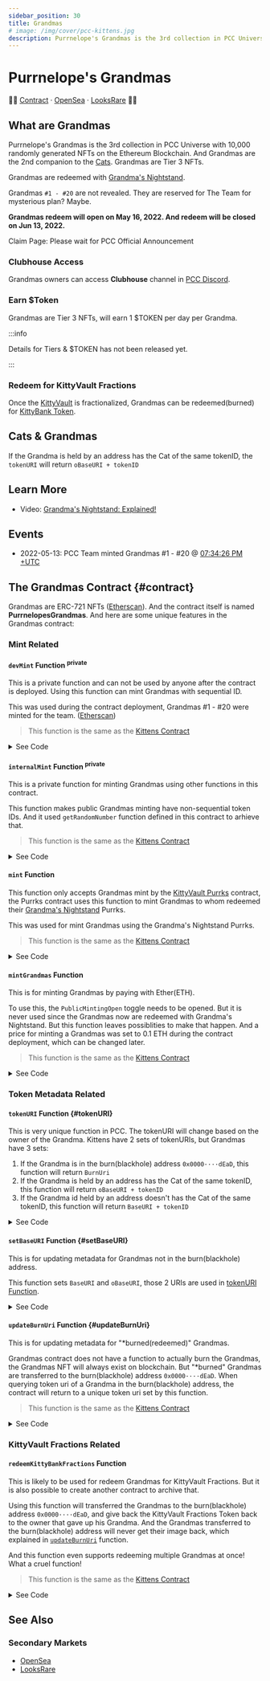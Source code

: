 ```yaml
---
sidebar_position: 30
title: Grandmas
# image: /img/cover/pcc-kittens.jpg
description: Purrnelope's Grandmas is the 3rd collection in PCC Universe with 10,000 randomly generated NFTs that exist on the Ethereum Blockchain. And Grandmas are the 2nd companion to the Cats. Grandmas are Tier 3 NFTs.
---
```


# Purrnelope's Grandmas

👵🏻
[Contract](https://etherscan.io/address/0x9e5bF3026A4F77971057cad44C0B6e02EFA9a7cD) ·
[OpenSea](https://opensea.io/collection/purrnelopes-grandmas) ·
[LooksRare](https://looksrare.org/collections/0x9e5bF3026A4F77971057cad44C0B6e02EFA9a7cD)
👵🏻

## What are Grandmas

Purrnelope's Grandmas is the 3rd collection in PCC Universe with 10,000 randomly generated NFTs on the Ethereum Blockchain. And Grandmas are the 2nd companion to the [Cats](../cats/index.md). Grandmas are Tier 3 NFTs.

Grandmas are redeemed with [Grandma's Nightstand](../kittyvault-purrks/8-grandma-s-nightstand.md).

Grandmas `#1 - #20` are not revealed. They are reserved for The Team for mysterious plan? Maybe.

**Grandmas redeem will open on May 16, 2022. And redeem will be closed on Jun 13, 2022.**

Claim Page: Please wait for PCC Official Announcement

<!-- Claim Page: [purrnelopescountryclub.com/claim/grandma](https://www.purrnelopescountryclub.com/claim/grandma) -->

### Clubhouse Access

Grandmas owners can access **Clubhouse** channel in [PCC Discord](http://discord.gg/purrnelopescountryclub).

### Earn $Token

Grandmas are Tier 3 NFTs, will earn 1 $TOKEN per day per Grandma.

:::info

Details for Tiers & $TOKEN has not been released yet.

:::

### Redeem for KittyVault Fractions

Once the [KittyVault](../../kittyvault/index.md) is fractionalized, Grandmas can be redeemed(burned) for [KittyBank Token](../../kittyvault/index.md#kittybank-token-token).

## Cats & Grandmas

If the Grandma is held by an address has the Cat of the same tokenID, the `tokenURI` will return `oBaseURI + tokenID`

## Learn More

- Video: [Grandma's Nightstand: Explained!](/posts/explained/202205-nightstand)

## Events

- 2022-05-13: PCC Team minted Grandmas #1 - #20 @ [07:34:26 PM +UTC](https://etherscan.io/tx/0xcffd4c0be97732136798b54a9cb1830490c9625f8c2c8c36afecfd1041590d75)

## The Grandmas Contract {#contract}

Grandmas are ERC-721 NFTs ([Etherscan](https://etherscan.io/address/0x9e5bF3026A4F77971057cad44C0B6e02EFA9a7cD)). And the contract itself is named **PurrnelopesGrandmas**. And here are some unique features in the Grandmas contract:

### Mint Related

#### `devMint` Function <sup>private</sup>

This is a private function and can not be used by anyone after the contract is deployed. Using this function can mint Grandmas with sequential ID.

This was used during the contract deployment, Grandmas #1 - #20 were minted for the team. ([Etherscan](https://etherscan.io/tx/0xcffd4c0be97732136798b54a9cb1830490c9625f8c2c8c36afecfd1041590d75))

> This function is the same as the [Kittens Contract](../kittens/index.md#contract)

<details><summary>See Code</summary>

```js
function devMint(uint256 _quantity, address _to) private {
    uint256 remaining = MaxSupplyCount - CurrentTokenId.current();
    for(uint256 i; i < _quantity; i++){
        CurrentTokenId.increment();
        remaining--;
        _safeMint(_to, CurrentTokenId.current());
        Ids[i] = Ids[remaining] == 0 ? remaining : Ids[remaining];
    }
}

constructor() ERC721("Purrnelopes Grandmas", "PG"){
    devMint(20, 0x112E62d5906F9239D9fabAb7D0237A328F128e22);
}
```

</details>

#### `internalMint` Function <sup>private</sup>

This is a private function for minting Grandmas using other functions in this contract.

This function makes public Grandmas minting have non-sequential token IDs. And it used `getRandomNumber` function defined in this contract to arhieve that.

> This function is the same as the [Kittens Contract](../kittens/index.md#contract)

<details><summary>See Code</summary>

```js
function internalMint(address _to, uint256 _quantity) private {
    require(_quantity <= MaxMintCount && _quantity > 0, "Incorrect mint quantity");
    require(_quantity.add(CurrentTokenId.current()) <= MaxSupplyCount, "Cannot exceed max supply");

    uint256 remaining = MaxSupplyCount - CurrentTokenId.current();

    for(uint256 i; i < _quantity; i++){

        remaining--;
        uint256 tokenId = CurrentTokenId.current();
        uint256 index = getRandomNumber(remaining, i * tokenId);

        _safeMint(_to, ((Ids[index] == 0) ? index : Ids[index]) + 1);

        Ids[index] = Ids[remaining] == 0 ? remaining : Ids[remaining];
        CurrentTokenId.increment();
    }
}

//"random" number.... using chainlink for VRF seems overkill
function getRandomNumber(uint256 maxValue, uint256 salt) private view returns(uint256) {
    if (maxValue == 0)
        return 0;
        
    uint256 seed =
        uint256(
            keccak256(
                abi.encodePacked(
                        block.difficulty +	
                        ((uint256(keccak256(abi.encodePacked(tx.origin, msg.sig)))) / (block.timestamp)) +
                        block.number +
                        salt
                )
            )
        );
    return seed.mod(maxValue);
}
```

</details>

#### `mint` Function

This function only accepts Grandmas mint by the [KittyVault Purrks](../kittyvault-purrks/index.md) contract, the Purrks contract uses this function to mint Grandmas to whom redeemed their [Grandma's Nightstand](../kittyvault-purrks/8-grandma-s-nightstand.md) Purrks.

This was used for mint Grandmas using the Grandma's Nightstand Purrks.

> This function is the same as the [Kittens Contract](../kittens/index.md#contract)

<details><summary>See Code</summary>

```js
function mint(address _to, uint256 _quantity) override public {
    require(msg.sender == AllowedAddress || msg.sender == owner(), "Not allowed minting address");
    internalMint(_to, _quantity);
}
```

</details>

#### `mintGrandmas` Function

This is for minting Grandmas by paying with Ether(ETH).

To use this, the `PublicMintingOpen` toggle needs to be opened. But it is never used since the Grandmas now are redeemed with Grandma's Nightstand. But this function leaves possiblities to make that happen. And a price for minting a Grandmas was set to 0.1 ETH during the contract deployment, which can be changed later.

> This function is the same as the [Kittens Contract](../kittens/index.md#contract)

<details><summary>See Code</summary>

```js
function mintGrandmas(uint256 _quantity) payable public nonReentrant {
    require(msg.value == _quantity.mul(UnitPrice), "Incorrect ETH amount");
    require(PublicMintingOpen, "Public minting is not currently open");

    internalMint(msg.sender, _quantity);
}
```

</details>

### Token Metadata Related

#### `tokenURI` Function {#tokenURI}

This is very unique function in PCC. The tokenURI will change based on the owner of the Grandma. Kittens have 2 sets of tokenURIs, but Grandmas have 3 sets:

1. If the Grandma is in the burn(blackhole) address `0x0000····dEaD`, this function will return `BurnUri`
1. If the Grandma is held by an address has the Cat of the same tokenID, this function will return `oBaseURI + tokenID`
1. If the Grandma id held by an address doesn't has the Cat of the same tokenID, this function will return `BaseURI + tokenID`

<details><summary>See Code</summary>

```js
function tokenURI(uint256 _tokenId) public view override returns (string memory) {
    require(_exists(_tokenId), "ERC721Metadata: URI query for nonexistent token");

    string memory baseURI = _baseURI();
    string memory uri = bytes(baseURI).length > 0 ? string(abi.encodePacked(baseURI, _tokenId.toString())) : "";
    string memory alternate_uri = bytes(baseURI).length > 0 ? string(abi.encodePacked(oBaseURI, _tokenId.toString())) : "";
          
    return (ownerOf(_tokenId) == BurnAddress) ? BurnUri : isOwnerOfCat(_tokenId) ? alternate_uri : uri;
}

function isOwnerOfCat(uint256 _tokenId) private view returns (bool){
    address catOwner;
    try CatContractAddress.ownerOf(_tokenId) {
        catOwner = CatContractAddress.ownerOf(_tokenId);
    }
    catch {
        catOwner = address(69420);
    }

    return catOwner == ownerOf(_tokenId);
}
```

</details>

#### `setBaseURI` Function {#setBaseURI}

This is for updating metadata for Grandmas not in the burn(blackhole) address.

This function sets `BaseURI` and `oBaseURI`, those 2 URIs are used in [tokenURI Function](#tokenURI).

<details><summary>See Code</summary>

```js
function setBaseURI(string calldata _uri, string calldata _uri2) public onlyOwner{
    BaseURI = _uri;
    oBaseURI = _uri2;
}
```

</details>

#### `updateBurnUri` Function {#updateBurnUri}

This is for updating metadata for "\*burned(redeemed)" Grandmas.

Grandmas contract does not have a function to actually burn the Grandmas, the Grandmas NFT will always exist on blockchain. But "\*burned" Grandmas are transferred to the burn(blackhole) address `0x0000····dEaD`. When querying token uri of a Grandma in the burn(blackhole) address, the contract will return to a unique token uri set by this function.

> This function is the same as the [Kittens Contract](../kittens/index.md#contract)

<details><summary>See Code</summary>

```js
function updateBurnUri(string memory _uri) public onlyOwner{
    BurnUri = _uri;
}
```

</details>

### KittyVault Fractions Related

#### `redeemKittyBankFractions` Function

This is likely to be used for redeem Grandmas for KittyVault Fractions. But it is also possible to create another contract to archive that.

Using this function will transferred the Grandmas to the burn(blackhole) address `0x0000····dEaD`, and give back the KittyVault Fractions Token back to the owner that gave up his Grandma. And the Grandmas transferred to the burn(blackhole) address will never get their image back, which explained in [`updateBurnUri`](#updateBurnUri) function.

And this function even supports redeeming multiple Grandmas at once! What a cruel function!

> This function is the same as the [Kittens Contract](../kittens/index.md#contract)

<details><summary>See Code</summary>

```js
function redeemKittyBankFractions(uint256[] calldata ids) public {
    require(RedeemOpen, "ERC-20 redeem is not currently open");
    require(FractionsPerNFT > 0, "Fractions per NFT currently not set");
    uint256 amount = FractionsPerNFT.mul(ids.length);
    require(FractionsContract.balanceOf(address(this)) >= amount, "Not enough balance of tokens to redeem");

    for(uint256 i; i < ids.length; i++){
        //we don't need to check the owner of the tokens because this is checked in transferFrom method
        this.transferFrom(msg.sender, BurnAddress, ids[i]);
    }

    FractionsContract.transfer(msg.sender, amount);
}
```

</details>

## See Also

### Secondary Markets

- [OpenSea](https://opensea.io/collection/purrnelopes-kittens)
- [LooksRare](https://looksrare.org/collections/0x0c6218D95735d3E12AE7C4703106E4b8e0b61010)

[^1]: Kittens giveaway was mentioned in [PurrCast 2020-04-13](/posts/2022/04/20/purrcast)
